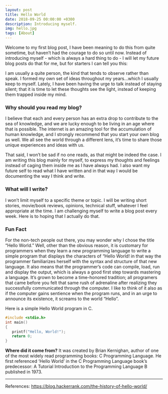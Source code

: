 ```yaml
---
layout: post
title: Hello World
date: 2018-09-25 00:00:00 +0300
description: Introducing myself.
img: hello.jpg
tags: [About]
---
```


Welcome to my first blog post, I have been meaning to do this from quite sometime, but haven’t had the courage to do so until now. Instead of introducing myself - which is always a hard thing to do - I will let my future blog posts do that for me, but for starters I can tell you this:

I am usually a quite person, the kind that tends to observe rather than speak. I formed my own set of ideas throughout my years…which I usually keep to myself. Lately, I have been having the urge to talk instead of staying silent; that it is time to let these thoughts see the light, instead of keeping them trapped inside my mind. 

### Why should you read my blog?

I believe that each and every person has an extra drop to contribute to the sea of knowledge, and we are lucky enough to be living in an age where that is possible. The internet is an amazing tool for the accumulation of human knowledge, and I strongly recommend that you start your own blog as well. We all see the world through a different lens, it’s time to share those unique experiences and ideas with us.

That said, I won’t be sad if no one reads, as that might be indeed the case. I am writing this blog mainly for myself, to express my thoughts and feelings instead of caging them inside me as I have always had. I also want my future self to read what I have written and in that way I would be documenting the way I think and write.

### What will I write?

I won’t limit myself to a specific theme or topic. I will be writing short stories, movie/book reviews, opinions, technical stuff, whatever I feel appropriate at the time. I am challenging myself to write a blog post every week. Here is to hoping that I actually do that.

### Fun Fact

For the non-tech people out there, you may wonder why I chose the title “Hello World.” Well, other than the obvious reason, it is customary for programmers when they learn a new programming language to write a simple program that displays the characters of “Hello World! in that way the programmer familiarizes herself with the syntax and structure of that new language. It also means that the programmer’s code can compile, load, run and display the output, which is always a good first step towards mastering a language. It’s grown to become a time-honored tradition; all programers that came before you felt that same rush of adrenaline after realizing they successfully communicated through the computer. I like to think of it also as if the computer gains sentience when the program runs, and in an urge to announce its existence, it screams to the world “Hello”. 

Here is a simple Hello World program in C. 

```C
#include <stdio.h>
int main()
{
   printf("Hello, World!");
   return 0;
}
```

**Where did it come from?** It was created by Brian Kernighan, author of one of the most widely read programming books: C Programming Language. He first referenced ‘Hello World’ in the C Programming Language book’s predecessor: A Tutorial Introduction to the Programming Language B published in 1973.

---

References: https://blog.hackerrank.com/the-history-of-hello-world/ 